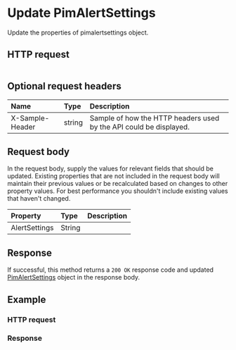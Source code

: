 # Update PimAlertSettings

Update the properties of pimalertsettings object.
## HTTP request
```http

```

## Optional request headers
| Name       | Type | Description|
|:-----------|:------|:----------|
| X-Sample-Header  | string  | Sample of how the HTTP headers used by the API could be displayed.|

## Request body
In the request body, supply the values for relevant fields that should be updated. Existing properties that are not included in the request body will maintain their previous values or be recalculated based on changes to other property values. For best performance you shouldn't include existing values that haven't changed.

| Property	   | Type	|Description|
|:---------------|:--------|:----------|
|AlertSettings|String||

## Response
If successful, this method returns a `200 OK` response code and updated [PimAlertSettings](../resources/pimalertsettings.md) object in the response body.
## Example
### HTTP request
### Response
